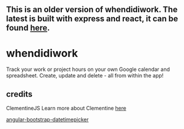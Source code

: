 ## This is an older version of whendidiwork. The latest is built with express and react, it can be found [here](https://github.com/blehr/whendidiwork).

# whendidiwork

Track your work or project hours on your own Google calendar and spreadsheet. Create, update and delete - all from within the app!


## credits
ClementineJS
Learn more about Clementine [here](https://github.com/johnstonbl01/clementinejs-fcc)

[angular-bootstrap-datetimepicker](https://github.com/dalelotts/angular-bootstrap-datetimepicker)
